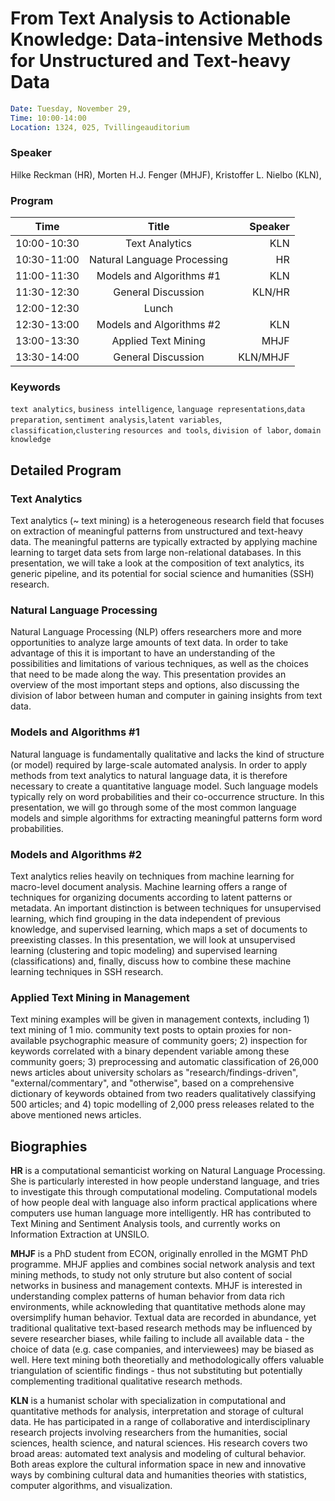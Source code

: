 # From Text Analysis to Actionable Knowledge: Data-intensive Methods for Unstructured and Text-heavy Data

```yaml
Date: Tuesday, November 29,
Time: 10:00-14:00
Location: 1324, 025, Tvillingeauditorium
```
### Speaker
Hilke Reckman (HR), Morten H.J. Fenger (MHJF), Kristoffer L. Nielbo (KLN),

### Program

| Time        | Title           | Speaker |
| ------------- |:-------------:| -----:|
| 10:00-10:30 | Text Analytics | KLN |
| 10:30-11:00 | Natural Language Processing | HR |
| 11:00-11:30 | Models and Algorithms #1 | KLN |
| 11:30-12:30 | General Discussion | KLN/HR |
| 12:00-12:30 | Lunch| |
| 12:30-13:00 | Models and Algorithms #2 | KLN |
| 13:00-13:30 | Applied Text Mining | MHJF |
| 13:30-14:00 | General Discussion| KLN/MHJF |  


### Keywords
`text analytics`, `business intelligence`,
`language representations`,`data preparation`,
`sentiment analysis`,`latent variables`, `classification`,`clustering`
`resources and tools`, `division of labor`, `domain knowledge`


## Detailed Program

### Text Analytics ###
Text analytics (~ text mining) is a heterogeneous research field that focuses on extraction of meaningful patterns from unstructured and text-heavy data. The meaningful patterns are typically extracted by applying machine learning to target data sets from large non-relational databases. In this presentation, we will take a look at the composition of text analytics, its generic pipeline, and its potential for social science and humanities (SSH) research.
### Natural Language Processing ###
Natural Language Processing (NLP) offers researchers more and more opportunities to analyze large amounts of text data. In order to take advantage of this it is important to have an understanding of the possibilities and limitations of various techniques, as well as the choices that need to be made along the way. This presentation provides an overview of the most important steps and options, also discussing the division of labor between human and computer in gaining insights from text data.
### Models and Algorithms \#1 ###
Natural language is fundamentally qualitative and lacks the kind of structure (or model) required by large-scale automated analysis. In order to apply methods from text analytics to natural language data, it is therefore necessary to create a quantitative language model. Such language models typically rely on word probabilities and their co-occurrence structure. In this presentation, we will go through some of the most common language models and simple algorithms for extracting meaningful patterns form word probabilities.  
### Models and Algorithms \#2 ###
Text analytics relies heavily on techniques from machine learning for macro-level document analysis. Machine learning offers a range of techniques for organizing documents according to latent patterns or metadata. An important distinction is between techniques for unsupervised learning, which find grouping in the data independent of previous knowledge, and supervised learning, which maps a set of documents to preexisting classes. In this presentation, we will look at unsupervised learning (clustering and topic modeling) and supervised learning (classifications) and, finally, discuss how to combine these machine learning techniques in SSH research.
### Applied Text Mining in Management
Text mining examples will be given in management contexts, including 1) text mining of 1 mio. community text posts to optain proxies for non-available psychographic measure of community goers; 2) inspection for keywords correlated with a binary dependent variable among these community goers; 3) preprocessing and automatic classification of 26,000 news articles about university scholars as "research/findings-driven", "external/commentary", and "otherwise", based on a comprehensive dictionary of keywords obtained from two readers qualitatively classifying 500 articles; and 4) topic modelling of 2,000 press releases related to the above mentioned news articles.

## Biographies
**HR** is a computational semanticist working on Natural Language Processing. She is particularly interested in how people understand language, and tries to investigate this through computational modeling. Computational models of how people deal with language also inform practical applications where computers use human language more intelligently.  HR has contributed to Text Mining and Sentiment Analysis tools, and currently works on Information Extraction at UNSILO.

**MHJF** is a PhD student from ECON, originally enrolled in the MGMT PhD programme. MHJF applies and combines social network analysis and text mining methods, to study not only struture but also content of social networks in business and management contexts. MHJF is interested in understanding complex patterns of human behavior from data rich environments, while acknowleding that quantitative methods alone may oversimplify human behavior. Textual data are recorded in abundance, yet traditional qualitative text-based research methods may be influenced by severe researcher biases, while failing to include all available data - the choice of data (e.g. case companies, and interviewees) may be biased as well. Here text mining both theoretially and methodologically offers valuable triangulation of scientific findings - thus not substituting but potentially complementing traditional qualitative research methods.

**KLN** is a humanist scholar with specialization in computational and quantitative methods for analysis, interpretation and storage of cultural data. He has participated in a range of collaborative and interdisciplinary research projects involving researchers from the humanities, social sciences, health science, and natural sciences. His research covers two broad areas: automated text analysis and modeling of cultural behavior. Both areas explore the cultural information space in new and innovative ways by combining cultural data and humanities theories with statistics, computer algorithms, and visualization.
